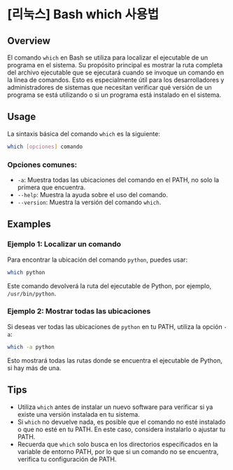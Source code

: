 # [리눅스] Bash which 사용법

## Overview
El comando `which` en Bash se utiliza para localizar el ejecutable de un programa en el sistema. Su propósito principal es mostrar la ruta completa del archivo ejecutable que se ejecutará cuando se invoque un comando en la línea de comandos. Esto es especialmente útil para los desarrolladores y administradores de sistemas que necesitan verificar qué versión de un programa se está utilizando o si un programa está instalado en el sistema.

## Usage
La sintaxis básica del comando `which` es la siguiente:

```bash
which [opciones] comando
```

### Opciones comunes:
- `-a`: Muestra todas las ubicaciones del comando en el PATH, no solo la primera que encuentra.
- `--help`: Muestra la ayuda sobre el uso del comando.
- `--version`: Muestra la versión del comando `which`.

## Examples
### Ejemplo 1: Localizar un comando
Para encontrar la ubicación del comando `python`, puedes usar:

```bash
which python
```

Este comando devolverá la ruta del ejecutable de Python, por ejemplo, `/usr/bin/python`.

### Ejemplo 2: Mostrar todas las ubicaciones
Si deseas ver todas las ubicaciones de `python` en tu PATH, utiliza la opción `-a`:

```bash
which -a python
```

Esto mostrará todas las rutas donde se encuentra el ejecutable de Python, si hay más de una.

## Tips
- Utiliza `which` antes de instalar un nuevo software para verificar si ya existe una versión instalada en tu sistema.
- Si `which` no devuelve nada, es posible que el comando no esté instalado o que no esté en tu PATH. En este caso, considera instalarlo o ajustar tu PATH.
- Recuerda que `which` solo busca en los directorios especificados en la variable de entorno PATH, por lo que si un comando no se encuentra, verifica tu configuración de PATH.